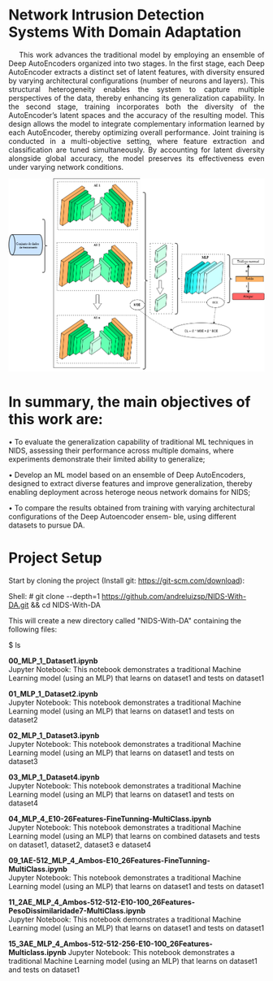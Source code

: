 # Network Intrusion Detection Systems With Domain Adaptation

<div align="justify">

&nbsp;&nbsp;&nbsp;&nbsp;This work advances the traditional model by employing an ensemble of Deep AutoEncoders organized into two stages. In the first stage, each Deep AutoEncoder extracts a distinct set of latent features, with diversity ensured by varying architectural configurations (number of neurons and layers). This structural heterogeneity enables the system to capture multiple perspectives of the data, thereby enhancing its generalization capability. In the second stage, training incorporates both the diversity of the AutoEncoder’s latent spaces and the accuracy of the resulting model. This design allows the model to integrate complementary information learned by each AutoEncoder, thereby optimizing overall performance. Joint training is conducted in a multi-objective setting, where feature extraction and classification are tuned simultaneously. By accounting for latent diversity alongside global accuracy, the model preserves its effectiveness even under varying network conditions.

<p align="center">
  <img src="PropostaQualificacaoArqAE3.png" alt="Proposed Model"/>
</p>
   
</div>

# In summary, the main objectives of this work are:

• To evaluate the generalization capability of traditional ML techniques in NIDS, assessing their performance across multiple domains, where experiments demonstrate their limited ability to generalize;

• Develop an ML model based on an ensemble of Deep AutoEncoders, designed to extract diverse features and improve generalization, thereby enabling deployment across heteroge neous network domains for NIDS;

• To compare the results obtained from training with varying architectural configurations of the Deep Autoencoder ensem- ble, using different datasets to pursue DA.


# Project Setup

Start by cloning the project (Install git: https://git-scm.com/download):

Shell: # git clone --depth=1 https://github.com/andreluizsp/NIDS-With-DA.git && cd NIDS-With-DA

This will create a new directory called "NIDS-With-DA" containing the following files:

$ ls

  <b>00_MLP_1_Dataset1.ipynb</b><br>
    Jupyter Notebook: This notebook demonstrates a traditional Machine Learning model (using an MLP) that learns on dataset1 and tests on dataset1 
  
  <b>01_MLP_1_Dataset2.ipynb</b><br>
    Jupyter Notebook: This notebook demonstrates a traditional Machine Learning model (using an MLP) that learns on dataset1 and tests on dataset2
  
  <b>02_MLP_1_Dataset3.ipynb</b><br>
    Jupyter Notebook: This notebook demonstrates a traditional Machine Learning model (using an MLP) that learns on dataset1 and tests on dataset3  
  
  <b>03_MLP_1_Dataset4.ipynb</b><br>
    Jupyter Notebook: This notebook demonstrates a traditional Machine Learning model (using an MLP) that learns on dataset1 and tests on dataset4 

  <b>04_MLP_4_E10-26Features-FineTunning-MultiClass.ipynb</b><br>
    Jupyter Notebook: This notebook demonstrates a traditional Machine Learning model (using an MLP) that learns on  combined datasets and tests on dataset1, dataset2, dataset3 e dataset4 
    
  <b>09_1AE-512_MLP_4_Ambos-E10_26Features-FineTunning-MultiClass.ipynb</b><br>
    Jupyter Notebook: This notebook demonstrates a traditional Machine Learning model (using an MLP) that learns on dataset1 and tests on dataset1 
    
  <b>11_2AE_MLP_4_Ambos-512-512-E10-100_26Features-PesoDissimilaridade7-MultiClass.ipynb</b><br>
    Jupyter Notebook: This notebook demonstrates a traditional Machine Learning model (using an MLP) that learns on dataset1 and tests on dataset1 
    
  <b>15_3AE_MLP_4_Ambos-512-512-256-E10-100_26Features-Multiclass.ipynb</b>
    Jupyter Notebook: This notebook demonstrates a traditional Machine Learning model (using an MLP) that learns on dataset1 and tests on dataset1 
